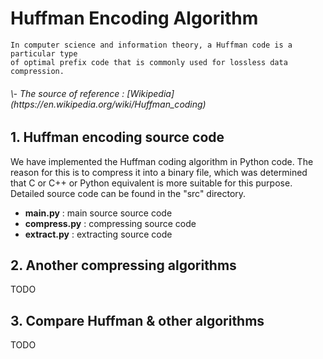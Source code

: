 # Huffman Encoding Algorithm

```
In computer science and information theory, a Huffman code is a particular type 
of optimal prefix code that is commonly used for lossless data compression.
```
 <H6>\- The source of reference : [Wikipedia](https://en.wikipedia.org/wiki/Huffman_coding)<H6>

## 1. Huffman encoding source code
 We have implemented the Huffman coding algorithm in Python code. The reason for this is to compress it into a binary file, which was determined that C or C++ or Python equivalent is more suitable for this purpose. Detailed source code can be found in the "src" directory.
 
- **main.py** : main source source code
- **compress.py** : compressing source code
- **extract.py** : extracting source code

## 2. Another compressing algorithms
TODO

## 3. Compare Huffman & other algorithms
TODO
